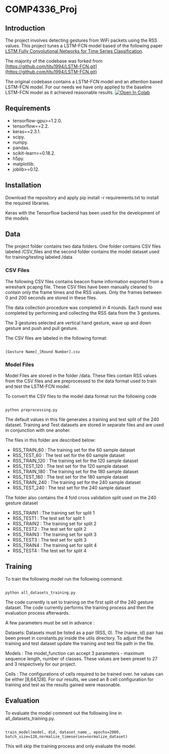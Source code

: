 # COMP4336_Proj

## Introduction 
The project involves detecting gestures from WiFi packets using the RSS values. This project tunes a LSTM-FCN model based of the following paper [LSTM Fully Convolutional Networks for Time Series Classification](https://ieeexplore.ieee.org/document/8141873).

The majority of the codebase was forked from [https://github.com/titu1994/LSTM-FCN.git](https://github.com/titu1994/LSTM-FCN.git)

The original codebase contains a LSTM-FCN model and an attention based LSTM-FCN model. For our needs we have only applied to the baseline LSTM-FCN model as it achieved reasonable results. 
[![Open In Colab](https://colab.research.google.com/assets/colab-badge.svg)](https://colab.research.google.com/drive/13hrYU_LfKJHxtbwVhUFvzwzAIu4PHnBK?usp=sharing)


## Requirements 

* tensorflow-gpu>=1.2.0.
* tensorflow==2.2.
* keras==2.3.1.
* scipy.
* numpy.
* pandas.
* scikit-learn>=0.18.2.
* h5py.
* matplotlib.
* joblib>=0.12.


## Installation 
Download the repository and apply pip install -r requirements.txt to install the required libraries.

Keras with the Tensorflow backend has been used for the development of the models

## Data
The project folder contains two data folders. One folder contains CSV files labeled /CSV_files and the second folder contains the model dataset used for training/testing labeled /data


### CSV Files
The following CSV files contains beacon frame information exported from a wireshark pcapng file. These CSV files have been manually cleaned to contain only the frame times and the RSS values. Only the frames between 0 and 200 seconds are stored in these files. 

The data collection procedure was completed in 4 rounds. Each round was completed by performing and collecting the RSS data from the 3 gestures. 

The 3 gestures selected are vertical hand gesture, wave up and down gesture and push and pull gesture. 

The CSV files are labeled in the following format:

```

[Gesture Name]_[Round Number].csv

```

### Model Files 
Model Files are stored in the folder /data. These files contain RSS values from the CSV files and are preprocessed to the data format used to train and test the LSTM-FCN model.

To convert the CSV files to the model data format run the following code

```

python preprocessing.py

```

The default values in this file generates a training and test split of the 240 dataset. Training and Test datasets are stored in separate files and are used in conjunction with one anoher. 

The files in this folder are described below:

* RSS_TRAIN_60  : The training set for the 60 sample dataset 
* RSS_TEST_60   : The test set for the 60 sample dataset 
* RSS_TRAIN_120 : The training set for the 120 sample dataset 
* RSS_TEST_120  : The test set for the 120 sample dataset 
* RSS_TRAIN_180 : The training set for the 180 sample dataset 
* RSS_TEST_180  : The test set for the 180 sample dataset
* RSS_TRAIN_240 : The training set for the 240 sample dataset 
* RSS_TEST_240  : The test set for the 240 sample dataset

The folder also contains the 4 fold cross validation split used on the 240 gesture dataset 

* RSS_TRAIN1  : The training set for split 1
* RSS_TEST1   : The test set for split 1
* RSS_TRAIN2  : The training set for split 2
* RSS_TEST2   : The test set for split 2
* RSS_TRAIN3  : The training set for split 3
* RSS_TEST3   : The test set for split 3
* RSS_TRAIN4  : The training set for split 4
* RSS_TEST4   : The test set for split 4

## Training 

To train the following model run the following command:

```

python all_datasets_training.py

```
The code currently is set to training on the first split of the 240 gesture dataset. The code currently performs the training process and then the evaluation process afterwards.

A few parameters must be set in advance :

Datasets: Datasets must be listed as a pair (RSS, 0). The (name, id) pair has been preset in constants.py inside the utils directory. To adjust the the training and test dataset update the training and test file path in the file.

Models : The model_function can accept 3 parameters - maximum sequence length, number of classes. These values are been preset to 27 and 3 respectively for our project.

Cells : The configurations of cells required to be trained over. he values can be either [8,64,128]. For our results, we used an 8 cell configuration for training and test as the results gained were reasonable.



## Evaluation 

To evaluate the model comment out the following line in all_datasets_training.py.


```

train_model(model, did, dataset_name_, epochs=2000, batch_size=128,normalize_timeseries=normalize_dataset)

```

This will skip the training process and only evaluate the model. 

















